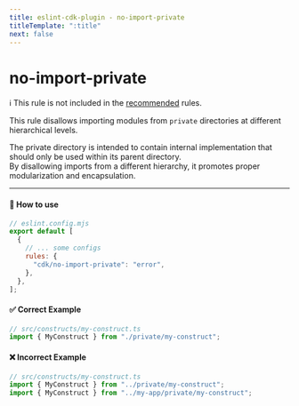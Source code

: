 ```yaml
---
title: eslint-cdk-plugin - no-import-private
titleTemplate: ":title"
next: false
---
```


# no-import-private

<div class="info-item">
  ℹ️ This rule is not included in the
  <a href="/rules/#recommended-rules">recommended</a>
  rules.
</div>

This rule disallows importing modules from `private` directories at different hierarchical levels.

The private directory is intended to contain internal implementation that should only be used within its parent directory.  
By disallowing imports from a different hierarchy, it promotes proper modularization and encapsulation.

---

#### 🔧 How to use

```js
// eslint.config.mjs
export default [
  {
    // ... some configs
    rules: {
      "cdk/no-import-private": "error",
    },
  },
];
```

#### ✅ Correct Example

```ts
// src/constructs/my-construct.ts
import { MyConstruct } from "./private/my-construct";
```

#### ❌ Incorrect Example

```ts
// src/constructs/my-construct.ts
import { MyConstruct } from "../private/my-construct";
import { MyConstruct } from "../my-app/private/my-construct";
```
